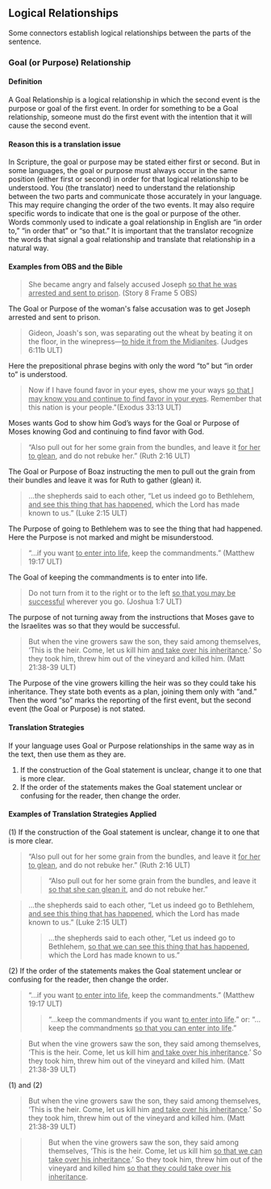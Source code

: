 ## Logical Relationships

Some connectors establish logical relationships between the parts of the sentence.

### Goal (or Purpose) Relationship 

#### Definition

A Goal Relationship is a logical relationship in which the second event is the purpose or goal of the first event. In order for something to be a Goal relationship, someone must do the first event with the intention that it will cause the second event.

#### Reason this is a translation issue

In Scripture, the goal or purpose may be stated either first or second. But in some languages, the goal or purpose must always occur in the same position (either first or second) in order for that logical relationship to be understood. You (the translator) need to understand the relationship between the two parts and communicate those accurately in your language. This may require changing the order of the two events. It may also require specific words to indicate that one is the goal or purpose of the other. Words commonly used to indicate a goal relationship in English are “in order to,” “in order that” or “so that.” It is important that the translator recognize the words that signal a goal relationship and translate that relationship in a natural way.

#### Examples from OBS and the Bible

> She became angry and falsely accused Joseph <u>so that he was arrested and sent to prison</u>. (Story 8 Frame 5 OBS)

The Goal or Purpose of the woman's false accusation was to get Joseph arrested and sent to prison.

> Gideon, Joash's son, was separating out the wheat by beating it on the floor, in the winepress—<u>to hide it from the Midianites</u>. (Judges 6:11b ULT)

Here the prepositional phrase begins with only the word “to” but “in order to” is understood. 

> Now if I have found favor in your eyes, show me your ways <u>so that I may know you and continue to find favor in your eyes</u>. Remember that this nation is your people."(Exodus 33:13 ULT)

Moses wants God to show him God’s ways for the Goal or Purpose of Moses knowing God and continuing to find favor with God.

> “Also pull out for her some grain from the bundles, and leave it <u>for her to glean</u>, and do not rebuke her.” (Ruth 2:16 ULT)

The Goal or Purpose of Boaz instructing the men to pull out the grain from their bundles and leave it was for Ruth to gather (glean) it.

> …the shepherds said to each other, “Let us indeed go to Bethlehem, <u>and see this thing that has happened</u>, which the Lord has made known to us.” (Luke 2:15 ULT)

The Purpose of going to Bethlehem was to see the thing that had happened. Here the Purpose is not marked and might be misunderstood.

> “…if you want <u>to enter into life</u>, keep the commandments.” (Matthew 19:17 ULT)

The Goal of keeping the commandments is to enter into life. 

> Do not turn from it to the right or to the left <u>so that you may be successful</u> wherever you go. (Joshua 1:7 ULT)

The purpose of not turning away from the instructions that Moses gave to the Israelites was so that they would be successful. 

> But when the vine growers saw the son, they said among themselves, ‘This is the heir. Come, let us kill him <u>and take over his inheritance</u>.’ So they took him, threw him out of the vineyard and killed him. (Matt 21:38-39 ULT)

The Purpose of the vine growers killing the heir was so they could take his inheritance. They state both events as a plan, joining them only with “and.” Then the word “so” marks the reporting of the first event, but the second event (the Goal or Purpose) is not stated.

#### Translation Strategies

If your language uses Goal or Purpose relationships in the same way as in the text, then use them as they are.

1. If the construction of the Goal statement is unclear, change it to one that is more clear.
2. If the order of the statements makes the Goal statement unclear or confusing for the reader, then change the order.

#### Examples of Translation Strategies Applied

(1) If the construction of the Goal statement is unclear, change it to one that is more clear.

> “Also pull out for her some grain from the bundles, and leave it <u>for her to glean</u>, and do not rebuke her.” (Ruth 2:16 ULT)
>> “Also pull out for her some grain from the bundles, and leave it <u>so that she can glean it</u>, and do not rebuke her.”

> …the shepherds said to each other, “Let us indeed go to Bethlehem, <u>and see this thing that has happened</u>, which the Lord has made known to us.” (Luke 2:15 ULT)
>> …the shepherds said to each other, “Let us indeed go to Bethlehem, <u>so that we can see this thing that has happened</u>, which the Lord has made known to us.”

(2) If the order of the statements makes the Goal statement unclear or confusing for the reader, then change the order.

> “…if you want <u>to enter into life</u>, keep the commandments.” (Matthew 19:17 ULT)
>> “…keep the commandments if you want <u>to enter into life</u>.” or: “…keep the commandments <u>so that you can enter into life</u>.”

> But when the vine growers saw the son, they said among themselves, ‘This is the heir. Come, let us kill him <u>and take over his inheritance</u>.’ So they took him, threw him out of the vineyard and killed him. (Matt 21:38-39 ULT)

(1) and (2)

> But when the vine growers saw the son, they said among themselves, ‘This is the heir. Come, let us kill him <u>and take over his inheritance</u>.’ So they took him, threw him out of the vineyard and killed him. (Matt 21:38-39 ULT)

>> But when the vine growers saw the son, they said among themselves, ‘This is the heir. Come, let us kill him <u>so that we can take over his inheritance</u>.’ So they took him, threw him out of the vineyard and killed him <u>so that they could take over his inheritance</u>. 

